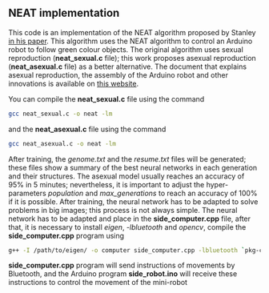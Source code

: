 ## NEAT implementation
This code is an implementation of the NEAT algorithm proposed by Stanley [in his paper](http://nn.cs.utexas.edu/downloads/papers/stanley.ec02.pdf). This algorithm uses the NEAT algorithm to control an Arduino robot to follow green colour objects. The original algorithm uses sexual reproduction  (**neat_sexual.c** file); this work proposes asexual reproduction (**neat_asexual.c** file) as a better alternative. The document that explains asexual reproduction, the assembly of the Arduino robot and other innovations is available on [this website](https://sites.google.com/site/degreethesislorenaguachi/2020-joseph-gonzalez-self-driving-mini-robot-using-neat-algorithm). 


You can compile the **neat_sexual.c** file using the command 
```bash
gcc neat_sexual.c -o neat -lm
```
and the **neat_asexual.c** file using the command
```bash
gcc neat_asexual.c -o neat -lm
```
After training, the *genome.txt* and the *resume.txt* files will be generated; these files show a summary of the best neural networks in each generation and their structures. The asexual model usually reaches an accuracy of 95% in 5 minutes; nevertheless, it is important to adjust the hyper-parameters *population* and *max_generations* to reach an accuracy of 100% if it is possible. After training, the neural network has to be adapted to solve problems in big images; this process is not always simple. The neural network has to be adapted and place in the **side_computer.cpp** file, after that, it is necessary to install *eigen*, *-lbluetooth* and *opencv*, compile the **side_computer.cpp** program using
```bash
g++ -I /path/to/eigen/ -o computer side_computer.cpp -lbluetooth `pkg-config --cflags --libs opencv`
```
**side_computer.cpp** program will send instructions of movements by Bluetooth, and the Arduino program  **side_robot.ino** will receive these instructions to control the movement of the mini-robot